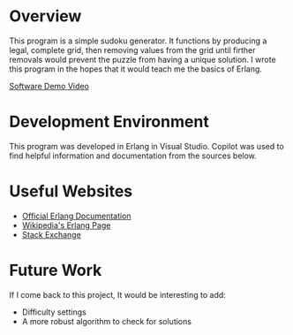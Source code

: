 # Overview

This program is a simple sudoku generator. It functions by producing a legal, complete grid, then removing values from the grid until firther removals would prevent the puzzle from having a unique solution. I wrote this program in the hopes that it would teach me the basics of Erlang.

[Software Demo Video](http://youtube.link.goes.here)

# Development Environment

This program was developed in Erlang in Visual Studio. Copilot was used to find helpful information and documentation from the sources below.

# Useful Websites

* [Official Erlang Documentation](erlang.org/doc/apps/stdlib/index.html)
* [Wikipedia's Erlang Page](https://en.wikipedia.org/wiki/Erlang_(programming_language))
* [Stack Exchange](https://stackoverflow.com/questions/tagged/erlang)

# Future Work

If I come back to this project, It would be interesting to add:
* Difficulty settings
* A more robust algorithm to check for solutions
